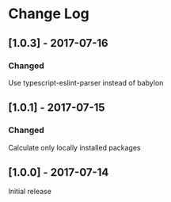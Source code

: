 # Change Log


## [1.0.3] - 2017-07-16
### Changed
Use typescript-eslint-parser instead of babylon

## [1.0.1] - 2017-07-15
### Changed
Calculate only locally installed packages

## [1.0.0] - 2017-07-14
Initial release